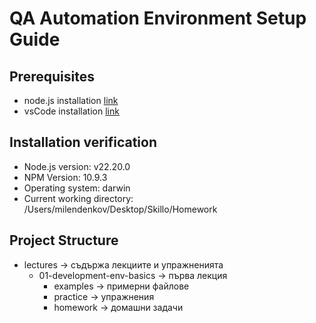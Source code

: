 # QA Automation Environment Setup Guide

## Prerequisites
- node.js installation [link](https://nodejs.org/en/download)
- vsCode installation [link](https://code.visualstudio.com/download)

## Installation verification
- Node.js version: v22.20.0
- NPM Version: 10.9.3
- Operating system: darwin
- Current working directory: /Users/milendenkov/Desktop/Skillo/Homework

## Project Structure
- lectures → съдържа лекциите и упражненията
  - 01-development-env-basics → първа лекция
    - examples → примерни файлове
    - practice → упражнения
    - homework → домашни задачи